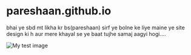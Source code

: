 # pareshaan.github.io
bhai ye sbd mt likha kr bs(pareshaan)
sirf ye bolne ke liye maine ye site design ki h
aur mere khayal se ye baat tujhe samaj aagyi hogi....


<!DOCTYPE html>
<html lang="en-US">
  <head>
    <meta charset="utf-8">
    <title>My test page</title>
  </head>
  <body>
    <img src="https://simg-memechat.s3.ap-south-1.amazonaws.com/Szc0pkiagCR4ennc85CLkqe4dQWJCe481192.jpg" alt="My test image">
  </body>
</html>
